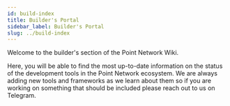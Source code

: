 ```yaml
---
id: build-index
title: Builder's Portal
sidebar_label: Builder's Portal
slug: ../build-index
---
```


Welcome to the builder's section of the Point Network Wiki.

Here, you will be able to find the most up-to-date information on the status of the development tools in the Point Network ecosystem. We are always adding new tools and frameworks as we learn about them so if you are working on something that should be included please reach out to us on Telegram.
